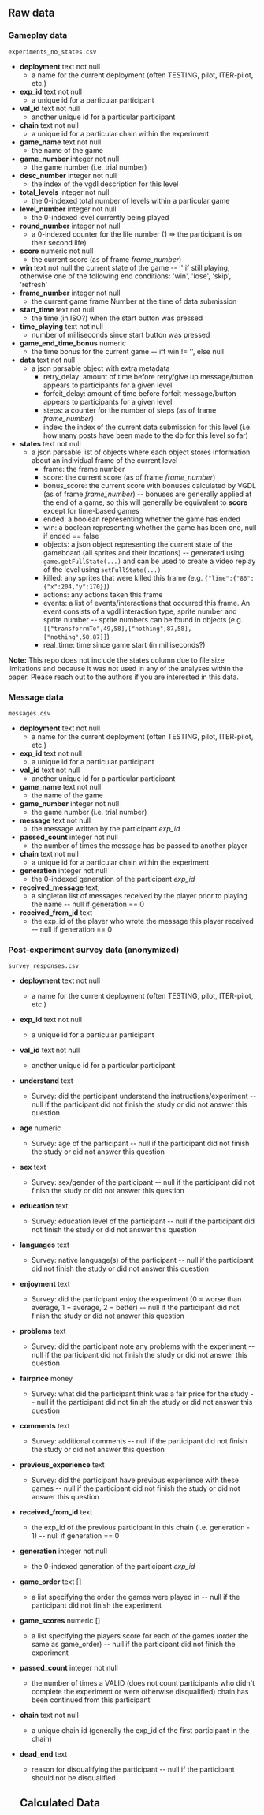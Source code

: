## Raw data

### Gameplay data
`experiments_no_states.csv`

- __deployment__						text			not null
	- a name for the current deployment (often TESTING, pilot, ITER-pilot, etc.)
- __exp_id__								text 			not null
	- a unique id for a particular participant
- __val_id__  							text    	not null
	- another unique id for a particular participant
- __chain__                text       not null
  - a unique id for a particular chain within the experiment
- __game_name__							text			not null
	- the name of the game
- __game_number__						integer		not null
	- the game number (i.e. trial number)
- __desc_number__						integer		not null
	- the index of the vgdl description for this level
- __total_levels__					integer		not null
	- the 0-indexed total number of levels within a particular game
- __level_number__					integer		not null
	- the 0-indexed level currently being played
- __round_number__					integer		not null
	- a 0-indexed counter for the life number (1 => the participant is on their second life)
- __score__									numeric		not null
	- the current score (as of frame _frame_number_)
- __win__										text			not null
	the current state of the game -- '' if still playing, otherwise one of the following end conditions: 'win', 'lose', 'skip', 'refresh'
- __frame_number__					integer		not null
	- the current game frame Number at the time of data submission
- __start_time__						text			not null
	- the time (in ISO?) when the start button was pressed
- __time_playing__					text			not null
	- number of milliseconds since start button was pressed
- __game_end_time_bonus__		numeric
	- the time bonus for the current game -- iff win != '', else null
- __data__ 									text			not null
	- a json parsable object with extra metadata
		- retry_delay: amount of time before retry/give up message/button appears to participants for a given level
		- forfeit_delay: amount of time before forfeit message/button appears to participants for a given level
		- steps: a counter for the number of steps (as of frame _frame_number_)
		- index: the index of the current data submission for this level (i.e. how many posts have been made to the db for this level so far)
- __states__ 								text			not null
	- a json parsable list of objects where each object stores information about an individual frame of the current level
		- frame: the frame number
		- score: the current score (as of frame _frame_number_)
		- bonus_score: the current score with bonuses calculated by VGDL (as of frame _frame_number_) -- bonuses are generally applied at the end of a game, so this will generally be equivalent to __score__ except for time-based games
		- ended: a boolean representing whether the game has ended
		- win: a boolean representing whether the game has been one, null if ended == false
		- objects: a json object representing the current state of the gameboard (all sprites and their locations) -- generated using `game.getFullState(...)` and can be used to create a video replay of the level using `setFullState(...)`
		- killed: any sprites that were killed this frame (e.g. `{"lime":{"86":{"x":204,"y":170}}`)
		- actions: any actions taken this frame
		- events: a list of events/interactions that occurred this frame. An event consists of a vgdl interaction type, sprite number and sprite number -- sprite numbers can be found in objects (e.g. `[["transforrmTo",49,58],["nothing",87,58],["nothing",58,87]]`)
		- real_time: time since game start (in milliseconds?)

__Note:__ This repo does not include the states column due to file size limitations and because it was not used in any of the analyses within the paper. Please reach out to the authors if you are interested in this data.  

### Message data
`messages.csv`

- __deployment__						text			not null
	- a name for the current deployment (often TESTING, pilot, ITER-pilot, etc.)
- __exp_id__								text 			not null
	- a unique id for a particular participant
- __val_id__  							text    	not null
	- another unique id for a particular participant
- __game_name__							text			not null
	- the name of the game
- __game_number__						integer		not null
	- the game number (i.e. trial number)
- __message__						text		not null
	- the message written by the participant _exp_id_
- __passed_count__			integer	not null
	- the number of times the message has be passed to another player
- __chain__                text       not null
  - a unique id for a particular chain within the experiment
- __generation__				integer	not null
	- the 0-indexed generation of the participant _exp_id_
- __received_message__ 	text,
	- a singleton list of messages received by the player prior to playing the name -- null if generation == 0
- __received_from_id__ 	text
	- the exp_id of the player who wrote the message this player received -- null if generation == 0


### Post-experiment survey data (anonymized)
`survey_responses.csv`

- __deployment__						text			not null
	- a name for the current deployment (often TESTING, pilot, ITER-pilot, etc.)
- __exp_id__								text 			not null
	- a unique id for a particular participant
- __val_id__  							text    	not null
	- another unique id for a particular participant
- __understand__						text
	- Survey: did the participant understand the instructions/experiment -- null if the participant did not finish the study or did not answer this question
- __age__										numeric
	- Survey: age of the participant -- null if the participant did not finish the study or did not answer this question
- __sex__										text
	- Survey: sex/gender of the participant --  null if the participant did not finish the study or did not answer this question
- __education__							text
	- Survey: education level of the participant -- null if the participant did not finish the study or did not answer this question
- __languages__							text
	- Survey: native language(s) of the participant -- null if the participant did not finish the study or did not answer this question
- __enjoyment__							text
	- Survey: did the participant enjoy the experiment (0 = worse than average, 1 = average, 2 = better) -- null if the participant did not finish the study or did not answer this question
- __problems__							text
	- Survey: did the participant note any problems with the experiment -- null if the participant did not finish the study or did not answer this question
- __fairprice__							money
	- Survey: what did the participant think was a fair price for the study -- null if the participant did not finish the study or did not answer this question
- __comments__							text
	- Survey: additional comments -- null if the participant did not finish the study or did not answer this question
- __previous_experience__							text
	- Survey: did the participant have previous experience with these games -- null if the participant did not finish the study or did not answer this question
- __received_from_id__ 	text
	- the exp_id of the previous participant in this chain (i.e. generation - 1) -- null if generation == 0
- __generation__				integer	not null
	- the 0-indexed generation of the participant _exp_id_
- __game_order__						text []
	- a list specifying the order the games were played in -- null if the participant did not finish the experiment
- __game_scores__						numeric []
	- a list specifying the players score for each of the games (order the same as game_order) -- null if the participant did not finish the experiment
- __passed_count__			integer	not null
	- the number of times a VALID (does not count participants who didn't complete the experiment or were otherwise disqualified) chain has been continued from this participant
- __chain__ 						text not null
	- a unique chain id (generally the exp_id of the first participant in the chain)
- __dead_end__					text
	- reason for disqualifying the participant -- null if the participant should not be disqualified

  ## Calculated Data
  
